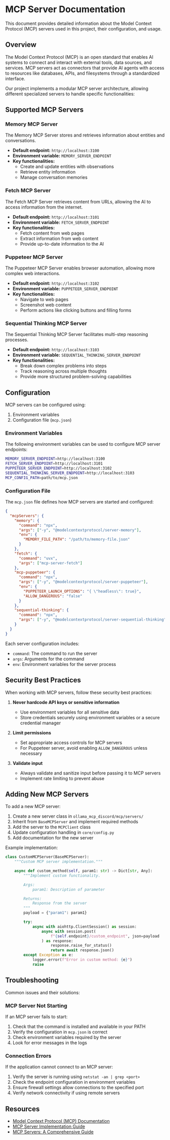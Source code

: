 # MCP Server Documentation

This document provides detailed information about the Model Context Protocol (MCP) servers used in this project, their configuration, and usage.

## Overview

The Model Context Protocol (MCP) is an open standard that enables AI systems to connect and interact with external tools, data sources, and services. MCP servers act as connectors that provide AI agents with access to resources like databases, APIs, and filesystems through a standardized interface.

Our project implements a modular MCP server architecture, allowing different specialized servers to handle specific functionalities:

## Supported MCP Servers

### Memory MCP Server

The Memory MCP Server stores and retrieves information about entities and conversations.

- **Default endpoint:** `http://localhost:3100`
- **Environment variable:** `MEMORY_SERVER_ENDPOINT`
- **Key functionalities:**
  - Create and update entities with observations
  - Retrieve entity information
  - Manage conversation memories

### Fetch MCP Server

The Fetch MCP Server retrieves content from URLs, allowing the AI to access information from the internet.

- **Default endpoint:** `http://localhost:3101`
- **Environment variable:** `FETCH_SERVER_ENDPOINT`
- **Key functionalities:**
  - Fetch content from web pages
  - Extract information from web content
  - Provide up-to-date information to the AI

### Puppeteer MCP Server

The Puppeteer MCP Server enables browser automation, allowing more complex web interactions.

- **Default endpoint:** `http://localhost:3102`
- **Environment variable:** `PUPPETEER_SERVER_ENDPOINT`
- **Key functionalities:**
  - Navigate to web pages
  - Screenshot web content
  - Perform actions like clicking buttons and filling forms

### Sequential Thinking MCP Server

The Sequential Thinking MCP Server facilitates multi-step reasoning processes.

- **Default endpoint:** `http://localhost:3103`
- **Environment variable:** `SEQUENTIAL_THINKING_SERVER_ENDPOINT`
- **Key functionalities:**
  - Break down complex problems into steps
  - Track reasoning across multiple thoughts
  - Provide more structured problem-solving capabilities

## Configuration

MCP servers can be configured using:

1. Environment variables
2. Configuration file (`mcp.json`)

### Environment Variables

The following environment variables can be used to configure MCP server endpoints:

```bash
MEMORY_SERVER_ENDPOINT=http://localhost:3100
FETCH_SERVER_ENDPOINT=http://localhost:3101
PUPPETEER_SERVER_ENDPOINT=http://localhost:3102
SEQUENTIAL_THINKING_SERVER_ENDPOINT=http://localhost:3103
MCP_CONFIG_PATH=path/to/mcp.json
```

### Configuration File

The `mcp.json` file defines how MCP servers are started and configured:

```json
{
  "mcpServers": {
    "memory": {
      "command": "npx",
      "args": ["-y", "@modelcontextprotocol/server-memory"],
      "env": {
        "MEMORY_FILE_PATH": "/path/to/memory-file.json"
      }
    },
    "fetch": {
      "command": "uvx",
      "args": ["mcp-server-fetch"]
    },
    "mcp-puppeteer": {
      "command": "npx",
      "args": ["-y", "@modelcontextprotocol/server-puppeteer"],
      "env": {
        "PUPPETEER_LAUNCH_OPTIONS": "{ \"headless\": true}",
        "ALLOW_DANGEROUS": "false"
      }
    },
    "sequential-thinking": {
      "command": "npx",
      "args": ["-y", "@modelcontextprotocol/server-sequential-thinking"]
    }
  }
}
```

Each server configuration includes:

- `command`: The command to run the server
- `args`: Arguments for the command
- `env`: Environment variables for the server process

## Security Best Practices

When working with MCP servers, follow these security best practices:

1. **Never hardcode API keys or sensitive information**

   - Use environment variables for all sensitive data
   - Store credentials securely using environment variables or a secure credential manager

2. **Limit permissions**

   - Set appropriate access controls for MCP servers
   - For Puppeteer server, avoid enabling `ALLOW_DANGEROUS` unless necessary

3. **Validate input**
   - Always validate and sanitize input before passing it to MCP servers
   - Implement rate limiting to prevent abuse

## Adding New MCP Servers

To add a new MCP server:

1. Create a new server class in `ollama_mcp_discord/mcp/servers/`
2. Inherit from `BaseMCPServer` and implement required methods
3. Add the server to the `MCPClient` class
4. Update configuration handling in `core/config.py`
5. Add documentation for the new server

Example implementation:

```python
class CustomMCPServer(BaseMCPServer):
    """Custom MCP server implementation."""

    async def custom_method(self, param1: str) -> Dict[str, Any]:
        """Implement custom functionality.

        Args:
            param1: Description of parameter

        Returns:
            Response from the server
        """
        payload = {"param1": param1}

        try:
            async with aiohttp.ClientSession() as session:
                async with session.post(
                    f"{self.endpoint}/custom_endpoint", json=payload
                ) as response:
                    response.raise_for_status()
                    return await response.json()
        except Exception as e:
            logger.error(f"Error in custom method: {e}")
            raise
```

## Troubleshooting

Common issues and their solutions:

### MCP Server Not Starting

If an MCP server fails to start:

1. Check that the command is installed and available in your PATH
2. Verify the configuration in `mcp.json` is correct
3. Check environment variables required by the server
4. Look for error messages in the logs

### Connection Errors

If the application cannot connect to an MCP server:

1. Verify the server is running using `netstat -an | grep <port>`
2. Check the endpoint configuration in environment variables
3. Ensure firewall settings allow connections to the specified port
4. Verify network connectivity if using remote servers

## Resources

- [Model Context Protocol (MCP) Documentation](https://github.com/awslabs/mcp)
- [MCP Server Implementation Guide](https://awslabs.github.io/mcp/)
- [MCP Servers: A Comprehensive Guide](https://medium.com/data-and-beyond/mcp-servers-a-comprehensive-guide-another-way-to-explain-67c2fa58f650)
